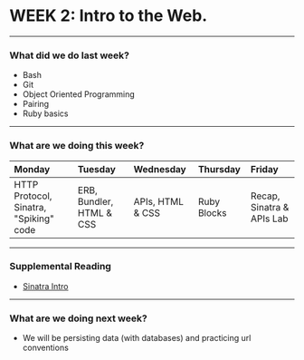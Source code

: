 # WEEK 2: Intro to the Web.
---

### What did we do last week?

- Bash
- Git
- Object Oriented Programming
- Pairing
- Ruby basics

---

### What are we doing this week?

|Monday	|Tuesday|Wednesday	|Thursday	|Friday
|:-----	|:-----	|:-----		|:-----		|:-----
|HTTP Protocol, Sinatra,  "Spiking" code|ERB, Bundler, HTML & CSS|APIs, HTML & CSS|Ruby Blocks|Recap, Sinatra & APIs Lab|


---
### Supplemental Reading

- [Sinatra Intro](http://www.sinatrarb.com/intro.html)

---
### What are we doing next week?

- We will be persisting data (with databases) and practicing url conventions
